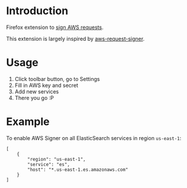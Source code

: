 # Introduction

Firefox extension to [sign AWS requests](https://docs.aws.amazon.com/general/latest/gr/signing_aws_api_requests.html).

This extension is largely inspired by [aws-request-signer](https://github.com/carsales/aws-request-signer).

# Usage
1. Click toolbar button, go to Settings
0. Fill in AWS key and secret
0. Add new services
0. There you go :P

# Example
To enable AWS Signer on all ElasticSearch services in region `us-east-1`:
```
[
    {
        "region": "us-east-1",
        "service": "es",
        "host": "*.us-east-1.es.amazonaws.com"
    }
]
```

